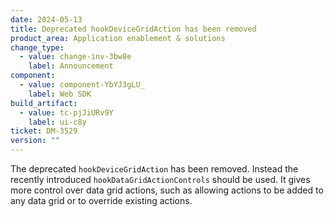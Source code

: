 ```yaml
---
date: 2024-05-13
title: Deprecated hookDeviceGridAction has been removed
product_area: Application enablement & solutions
change_type:
  - value: change-inv-3bw8e
    label: Announcement
component:
  - value: component-YbYJ3gLU_
    label: Web SDK
build_artifact:
  - value: tc-pjJiURv9Y
    label: ui-c8y
ticket: DM-3529
version: ""
---
```


The deprecated `hookDeviceGridAction` has been removed. Instead the recently introduced `hookDataGridActionControls` should be used. It gives more control over data grid actions, such as allowing actions to be added to any data grid or to override existing actions.
